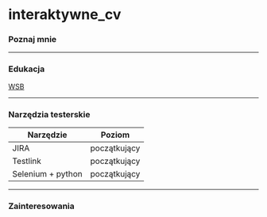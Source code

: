 # interaktywne_cv
### Poznaj mnie
---
### Edukacja
[WSB](https://www.wsb.pl/wroclaw/kandydaci/studia-podyplomowe/kierunki/tester-oprogramowania-dla-aplikacji-mobilnych-i-serwerowych)

---
### Narzędzia testerskie

| Narzędzie               | Poziom        | 
| -------------           |:-------------:| 
| JIRA                    | początkujący  | 
| Testlink                | początkujący  |   
| Selenium + python       | początkujący  |    

---
### Zainteresowania
